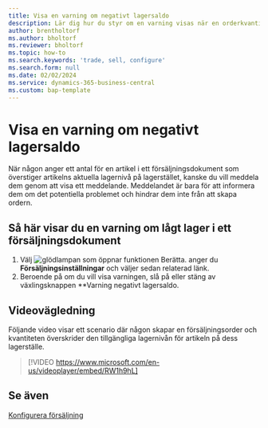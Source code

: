 ```yaml
---
title: Visa en varning om negativt lagersaldo
description: Lär dig hur du styr om en varning visas när en orderkvantitet överskrider lagernivåerna för en artikel.
author: brentholtorf
ms.author: bholtorf
ms.reviewer: bholtorf
ms.topic: how-to
ms.search.keywords: 'trade, sell, configure'
ms.search.form: null
ms.date: 02/02/2024
ms.service: dynamics-365-business-central
ms.custom: bap-template
---
```


# <a name="display-a-stockout-warning"></a>Visa en varning om negativt lagersaldo

När någon anger ett antal för en artikel i ett försäljningsdokument som överstiger artikelns aktuella lagernivå på lagerstället, kanske du vill meddela dem genom att visa ett meddelande. Meddelandet är bara för att informera dem om det potentiella problemet och hindrar dem inte från att skapa ordern.

## <a name="to-show-a-warning-about-low-inventory-on-a-sales-document"></a>Så här visar du en varning om lågt lager i ett försäljningsdokument

1. Välj ![glödlampan som öppnar funktionen Berätta.](media/ui-search/search_small.png "Berätta för mig vad du vill göra") anger du **Försäljningsinställningar** och väljer sedan relaterad länk.
1. Beroende på om du vill visa varningen, slå på eller stäng av växlingsknappen **Varning negativt lagersaldo.

## <a name="video-guidance"></a>Videovägledning

Följande video visar ett scenario där någon skapar en försäljningsorder och kvantiteten överskrider den tillgängliga lagernivån för artikeln på dess lagerställe.

> [!VIDEO https://www.microsoft.com/en-us/videoplayer/embed/RW1h9hL]

## <a name="see-also"></a>Se även

[Konfigurera försäljning](sales-setup-sales.md)
